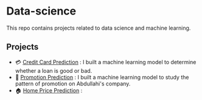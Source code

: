 # Data-science
This repo contains projects related to data science and machine learning.

## Projects
* 💳 [Credit Card Prediction](https://github.com/AdesinaA/data-science/tree/main/Credit%20Card%20Default%20Loan%20Prediction) : I built a machine learning model to determine whether a loan is good or bad.
* 🥇 [Promotion Prediction](https://github.com/AdesinaA/data-science/tree/main/Promotion%20Prediction) : I built a machine learning model to study the pattern of promotion on Abdullahi's company.
* 🏠 [Home Price Prediction](https://github.com/AdesinaA/data-science-machine-learning/tree/main/home%20price%20prediction) :



